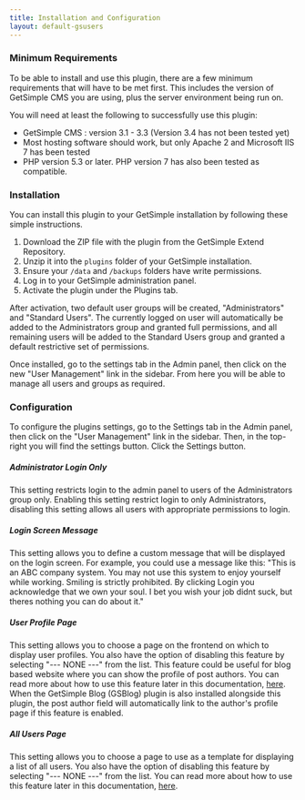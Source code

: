 ```yaml
---
title: Installation and Configuration
layout: default-gsusers
---
```


### Minimum Requirements
To be able to install and use this plugin, there are a few minimum requirements that will have to be met first. This includes the version of GetSimple CMS you are using, plus the server environment being run on.

You will need at least the following to successfully use this plugin:
- GetSimple CMS : version 3.1 - 3.3 (Version 3.4 has not been tested yet)
- Most hosting software should work, but only Apache 2 and Microsoft IIS 7 has been tested
- PHP version 5.3 or later. PHP version 7 has also been tested as compatible.

### Installation
You can install this plugin to your GetSimple installation by following these simple instructions.

1. Download the ZIP file with the plugin from the GetSimple Extend Repository.
2. Unzip it into the `plugins` folder of your GetSimple installation.
3. Ensure your `/data` and `/backups` folders have write permissions.
4. Log in to your GetSimple administration panel.
5. Activate the plugin under the Plugins tab.

After activation, two default user groups will be created, "Administrators" and "Standard Users". The currently logged on user will automatically be added to the Administrators group and granted full permissions, and all remaining users will be added to the Standard Users group and granted a default restrictive set of permissions.

Once installed, go to the settings tab in the Admin panel, then click on the new "User Management" link in the sidebar. From here you will be able to manage all users and groups as required.

### Configuration
To configure the plugins settings, go to the Settings tab in the Admin panel, then click on the "User Management" link in the sidebar. Then, in the top-right you will find the settings button. Click the Settings button.

##### Administrator Login Only
This setting restricts login to the admin panel to users of the Administrators group only. Enabling this setting restrict login to only Administrators, disabling this setting allows all users with appropriate permissions to login.

##### Login Screen Message
This setting allows you to define a custom message that will be displayed on the login screen. For example, you could use a message like this: "This is an ABC company system. You may not use this system to enjoy yourself while working. Smiling is strictly prohibited. By clicking Login you acknowledge that we own your soul. I bet you wish your job didnt suck, but theres nothing you can do about it."

##### User Profile Page
This setting allows you to choose a page on the frontend on which to display user profiles. You also have the option of disabling this feature by selecting "--- NONE ---" from the list. This feature could be useful for blog based website where you can show the profile of post authors. You can read more about how to use this feature later in this documentation, [here](/gs-users/documentation/front-end-display.html#user-profiles). When the GetSimple Blog (GSBlog) plugin is also installed alongside this plugin, the post author field will automatically link to the author's profile page if this feature is enabled.

##### All Users Page
This setting allows you to choose a page to use as a template for displaying a list of all users. You also have the option of disabling this feature by selecting "--- NONE ---" from the list. You can read more about how to use this feature later in this documentation, [here](/gs-users/documentation/front-end-display.html#display-all-users).
